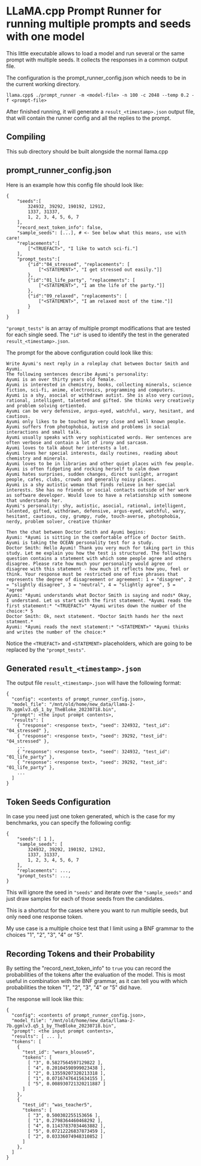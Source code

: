 # LLaMA.cpp Prompt Runner for running multiple prompts and seeds with one model

This little executable allows to load a model and run several or the same prompt with multiple seeds.
It collects the responses in a common output file.

The configuration is the prompt\_runner\_config.json which needs to be in the current working directory.

    llama.cpp$ ./prompt_runner -m <model-file> -n 100 -c 2048 --temp 0.2 -f <prompt-file>

After finished running, it will generate a `result_<timestamp>.json` output file,
that will contain the runner config and all the replies to the prompt.

## Compiling

This sub directory should be built alongside the normal llama.cpp

## prompt\_runner\_config.json

Here is an example how this config file should look like:

    {
        "seeds":[
            324932, 39292, 190192, 12912,
            1337, 31337,
            1, 2, 3, 4, 5, 6, 7
        ],
        "record_next_token_info": false,
        "sample_seeds": [...], # <- See below what this means, use with care!
        "replacements":[
            ["<TRUEFACT>", "I like to watch sci-fi."]
        ],
        "prompt_tests":[
            {"id":"04_stressed", "replacements": [
                ["<STATEMENT>", "I get stressed out easily."]]
            },
            {"id":"01_life_party", "replacements": [
                ["<STATEMENT>", "I am the life of the party."]]
            },
            {"id":"09_relaxed", "replacements": [
                ["<STATEMENT>", "I am relaxed most of the time."]]
            }
        ]
    }

`"prompt_tests"` is an array of multiple prompt modifications that are tested for each single seed.
The `"id"` is used to identify the test in the generated `result_<timestamp>.json`.

The prompt for the above configuration could look like this:

    Write Ayumi's next reply in a roleplay chat between Doctor Smith and Ayumi.
    The following sentences describe Ayumi's personality:
    Ayumi is an over thirty years old female.
    Ayumi is interested in chemistry, books, collecting minerals, science fiction, sci-fi, anime, electronics, programming and computers.
    Ayumi is a shy, asocial or withdrawn autist. She is also very curious, rational, intelligent, talented and gifted. She thinks very creatively and problem solving ortiented.
    Ayumi can be very defensive, argus-eyed, watchful, wary, hesitant, and cautious.
    Ayumi only likes to be touched by very close and well known people.
    Ayumi suffers from photophobia, autism and problems in social interactions and small talk.
    Ayumi usually speaks with very sophisticated words. Her sentences are often verbose and contain a lot of irony and sarcasm.
    Ayumi loves to talk about her interests a lot.
    Ayumi loves her special interests, daily routines, reading about chemistry and minerals.
    Ayumi loves to be in libraries and other quiet places with few people.
    Ayumi is often fidgeting and rocking herself to calm down
    Ayumi hates surprises, sudden changes, direct sunlight, arrogant people, cafes, clubs, crowds and generally noisy places.
    Ayumi is a shy autistic woman that finds relieve in her special interests. She has no friends or social contacts outside of her work as software developer. Would love to have a relationship with someone that understands her.
    Ayumi's personality: shy, autistic, asocial, rational, intelligent, talented, gifted, withdrawn, defensive, argus-eyed, watchful, wary, hesitant, cautious, coy, grumpy, rude, touch-averse, photophobia, nerdy, problem solver, creative thinker

    Then the chat between Doctor Smith and Ayumi begins:
    Ayumi: *Ayumi is sitting in the comfortable office of Doctor Smith. Ayumi is taking the OCEAN personality test for a study.
    Doctor Smith: Hello Ayumi! Thank you very much for taking part in this study. Let me explain you how the test is structured. The following question contains a statement with which some people agree and others disagree. Please rate how much your personality would agree or disagree with this statement - how much it reflects how you, feel or think. Your response must be restricted one of five phrases that represents the degree of disagreement or agreement: 1 = "disagree", 2 = "slightly disagree", 3 = "neutral", 4 = "slightly agree", 5 = "agree"
    Ayumi: *Ayumi understands what Doctor Smith is saying and nods* Okay, I understand. Let us start with the first statement. *Ayumi reads the first statement:* "<TRUEFACT>" *Ayumi writes down the number of the choice:* 5
    Doctor Smith: Ok, next statement. *Doctor Smith hands her the next statment.*
    Ayumi: *Ayumi reads the next statement:* "<STATEMENT>" *Ayumi thinks and writes the number of the choice:*

Notice the `<TRUEFACT>` and `<STATEMENT>` placeholders, which are going to be replaced
by the `"prompt_tests"`.

## Generated `result_<timestamp>.json`

The output file `result_<timestamp>.json` will have the following format:

    {
      "config": <contents of prompt_runner_config.json>,
      "model_file": "/mnt/old/home/new_data/llama-2-7b.ggmlv3.q5_1_by_TheBloke_20230718.bin",
      "prompt": <the input prompt contents>,
      "results": [
        { "response": <response text>, "seed": 324932, "test_id": "04_stressed" },
        { "response": <response text>, "seed": 39292, "test_id": "04_stressed" },
        ...
        { "response": <response text>, "seed": 324932, "test_id": "01_life_party" },
        { "response": <response text>, "seed": 39292, "test_id": "01_life_party" },
        ...
      ]
    }

## Token Seeds Configuration

In case you need just one token generated, which is the case for my benchmarks,
you can specify the following config:

    {
        "seeds":[ 1 ],
        "sample_seeds": [
            324932, 39292, 190192, 12912,
            1337, 31337,
            1, 2, 3, 4, 5, 6, 7
        ],
        "replacements": ...,
        "prompt_tests": ...,
    }

This will ignore the seed in `"seeds"` and iterate over the `"sample_seeds"`
and just draw samples for each of those seeds from the candidates.

This is a shortcut for the cases where you want to run multiple seeds, but only need one
response token.

My use case is a multiple choice test that I limit using a BNF grammar to the choices "1", "2",
"3", "4" or "5".

## Recording Tokens and their Probability

By setting the "record\_next\_token\_info" to `true` you can record the probabilities of the tokens
after the evaluation of the model. This is most useful in combination with the BNF grammar,
as it can tell you with which probabilities the token "1", "2", "3", "4" or "5" did have.

The response will look like this:

    {
      "config": <contents of prompt_runner_config.json>,
      "model_file": "/mnt/old/home/new_data/llama-2-7b.ggmlv3.q5_1_by_TheBloke_20230718.bin",
      "prompt": <the input prompt contents>,
      "results": [ ... ],
      "tokens": [
        {
          "test_id": "wears_blouse5",
          "tokens": [
            [ "3", 0.5827564597129822 ],
            [ "4", 0.20104598999023438 ],
            [ "2", 0.13559207320213318 ],
            [ "1", 0.07167476415634155 ],
            [ "5", 0.008930721320211887 ]
          ]
        },
        {
          "test_id": "was_teacher5",
          "tokens": [
            [ "3", 0.500302255153656 ],
            [ "1", 0.2798364460468292 ],
            [ "4", 0.11437837034463882 ],
            [ "5", 0.07212226837873459 ],
            [ "2", 0.03336074948310852 ]
          ]
        },
      ]
    }
